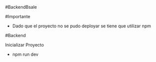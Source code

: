 #BackendBsale


#Importante
- Dado que el proyecto no se pudo deployar se tiene que utilizar npm 

#Backend

Inicializar Proyecto
- npm run dev 
